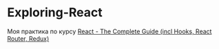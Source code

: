 # Exploring-React
Моя практика по курсу [React - The Complete Guide (incl Hooks, React Router, Redux)](https://www.udemy.com/course/react-the-complete-guide-incl-redux/learn/lecture/25595454?start=0#overview)
